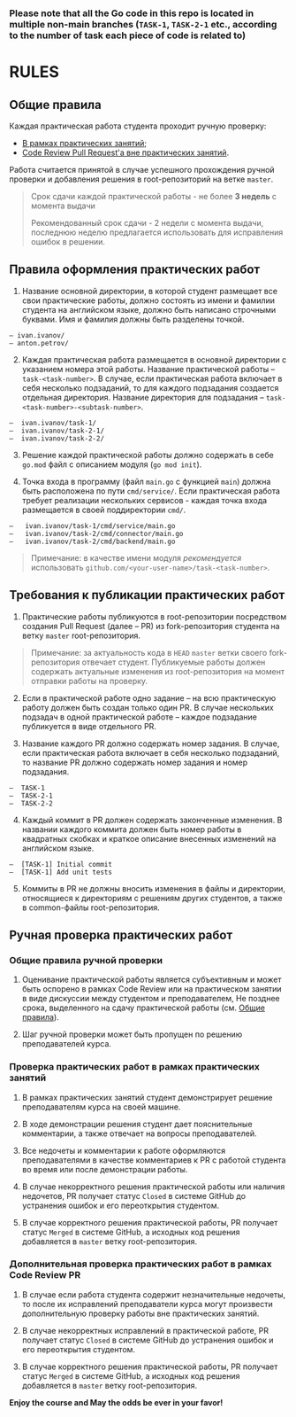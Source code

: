 ### **Please note that all the Go code in this repo is located in multiple non-main branches (`TASK-1`, `TASK-2-1` etc., according to the number of task each piece of code is related to)**

# RULES

## Общие правила

Каждая практическая работа студента проходит ручную проверку:
- [В рамках практических занятий](#проверка-практических-работ-в-рамках-практических-занятий);
- [Code Review Pull Request'а вне практических занятий](#дополнительная-проверка-практических-работ-в-рамках-code-review-pr).

Работа считается принятой в случае успешного прохождения ручной проверки 
и добавления решения в root-репозиторий на ветке `master`.

> Срок сдачи каждой практической работы - не более **3 недель** с момента выдачи 
> 
> Рекомендованный срок сдачи - 2 недели с момента выдачи, 
> последнюю неделю предлагается использовать для исправления ошибок в решении.

## Правила оформления практических работ

1. Название основной директории, в которой студент размещает все свои практические работы,
должно состоять из имени и фамилии студента на английском языке, должно быть написано строчными буквами.
Имя и фамилия должны быть разделены точкой.

```none
– ivan.ivanov/
– anton.petrov/
```

2. Каждая практическая работа размещается в основной директории с указанием номера этой работы. 
Название практической работы – `task-<task-number>`.  В случае, если практическая работа включает в себя 
несколько подзаданий, то для каждого подзадания создается отдельная директория.
Название директория для подзадания – `task-<task-number>-<subtask-number>`.

```none
–  ivan.ivanov/task-1/
–  ivan.ivanov/task-2-1/
–  ivan.ivanov/task-2-2/
```

3. Решение каждой практической работы должно содержать в себе `go.mod` файл с описанием модуля (`go mod init`).

4. Точка входа в программу (файл `main.go` с функцией `main`) должна быть расположена по пути `cmd/service/`.
Если практическая работа требует реализации нескольких сервисов - каждая 
точка входа размещается в своей поддиректории `cmd/`.

```none
–   ivan.ivanov/task-1/cmd/service/main.go
–   ivan.ivanov/task-2/cmd/connector/main.go
–   ivan.ivanov/task-2/cmd/backend/main.go
```

>  Примечание: в качестве имени модуля *рекомендуется* использовать `github.com/<your-user-name>/task-<task-number>`.

## Требования к публикации практических работ

1. Практические работы публикуются в root-репозитории посредством  создания Pull Request (далее – PR)
из fork-репозитория студента на ветку `master` root-репозитория.

> Примечание: за актуальность кода в `HEAD` `master` ветки своего fork-репозитория отвечает студент.
> Публикуемые работы должен содержать актуальные изменения из root-репозитория на момент отправки работы на проверку.

2. Если в практической работе одно задание –  на всю практическую работу должен быть создан только один PR.
В случае нескольких подзадач в одной практической работе – каждое подзадание публикуется в виде отдельного PR.

3. Название каждого PR должно содержать номер задания.
В случае, если практическая работа включает в себя несколько подзаданий, 
то название PR должно содержать номер задания и номер подзадания.

```none
–  TASK-1
–  TASK-2-1
–  TASK-2-2
```

4. Каждый коммит в PR должен содержать законченные изменения. В названии каждого коммита должен быть номер работы 
в квадратных скобках и краткое описание внесенных изменений на английском языке.

```none
–  [TASK-1] Initial commit
–  [TASK-1] Add unit tests
```

5. Коммиты в PR не должны вносить изменения в файлы и директории, относящиеся к директориям
с решениям других студентов, а также в common-файлы root-репозитория.

## Ручная проверка практических работ

### Общие правила ручной проверки

1. Оценивание практической работы является субъективным и может быть оспорено в рамках Code Review или на практическом
занятии в виде дискуссии между студентом и преподавателем,
Не позднее срока, выделенного на сдачу практической работы (см. [Общие правила](#общие-правила)).

2. Шаг ручной проверки может быть пропущен по решению преподавателей курса.

### Проверка практических работ в рамках практических занятий

1. В рамках практических занятий студент демонстрирует решение преподавателям курса на своей машине.

2. В ходе демонстрации решения студент дает пояснительные комментарии, а также отвечает на вопросы преподавателей.

3. Все недочеты и комментарии к работе оформляются преподавателями в качестве комментариев к PR с 
работой студента во время или после демонстрации работы.

4. В случае некорректного решения практической работы или наличия недочетов, PR получает статус `Closed` в 
системе GitHub до устранения ошибок и его переоткрытия студентом.

5. В случае корректного решения практической работы, PR получает статус `Merged` в системе GitHub, 
а исходных код решения добавляется в `master` ветку root-репозитория.


### Дополнительная проверка практических работ в рамках Code Review PR

1. В случае если работа студента содержит незначительные недочеты, то после их исправлений 
преподаватели курса могут произвести дополнительную проверку работы вне практических занятий.

2. В случае некорректных исправлений в практической работе, PR получает статус `Closed` в 
системе GitHub до устранения ошибок и его переоткрытия студентом.

3. В случае корректного решения практической работы, PR получает статус `Merged` в системе GitHub, 
а исходных код решения добавляется в `master` ветку root-репозитория.

**Enjoy the course and May the odds be ever in your favor!**

